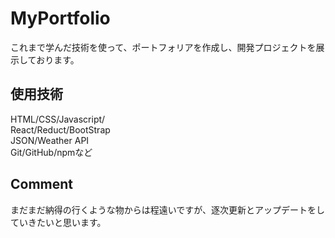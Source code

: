 # MyPortfolio
これまで学んだ技術を使って、ポートフォリアを作成し、開発プロジェクトを展示しております。
## 使用技術
HTML/CSS/Javascript/    
React/Reduct/BootStrap    
JSON/Weather API    
Git/GitHub/npmなど    

## Comment
まだまだ納得の行くような物からは程遠いですが、逐次更新とアップデートをしていきたいと思います。

